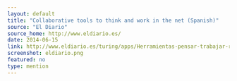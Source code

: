 ```yaml
---
layout: default
title: "Collaborative tools to think and work in the net (Spanish)"
source: "El Diario"
source_home: http://www.eldiario.es/
date: 2014-06-15
link: http://www.eldiario.es/turing/apps/Herramientas-pensar-trabajar-red_0_270523711.html
screenshot: eldiario.png
featured: no
type: mention
---
```

